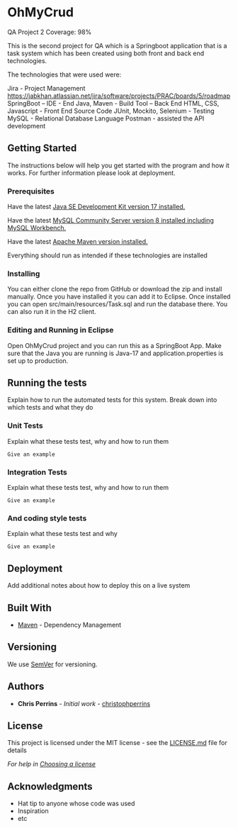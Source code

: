 # OhMyCrud
 QA Project 2
Coverage: 98%

This is the second project for QA which is a Springboot application that is a task system which has been created using both front and back end technologies. 

The technologies that were used were:

Jira - Project Management https://jabkhan.atlassian.net/jira/software/projects/PRAC/boards/5/roadmap
SpringBoot – IDE - End
Java, Maven - Build Tool – Back End
HTML, CSS, Javascript - Front End Source Code
JUnit, Mockito, Selenium - Testing
MySQL - Relational Database Language
Postman - assisted the API development 


## Getting Started

The instructions below will help you get started with the program and how it works. For further information please look at deployment. 

### Prerequisites

Have the latest [Java SE Development Kit version 17 installed.](https://www.oracle.com/java/technologies/downloads/#java17)

Have the latest [MySQL Community Server version 8 installed including MySQL Workbench.](https://dev.mysql.com/downloads/windows/installer/8.0.html)

Have the latest [Apache Maven version installed.](https://maven.apache.org/download.cgi)

Everything should run as intended if these technologies are installed

### Installing

You can either clone the repo from GitHub or download the zip and install manually. Once you have installed it you can add it to Eclipse.
Once installed you can open src/main/resources/Task.sql and run the database there. You can also run it in the H2 client. 

### Editing and Running in Eclipse

Open OhMyCrud project and you can run this as a SpringBoot App. Make sure that the Java you are running is Java-17 and application.properties is set up to production. 

## Running the tests

Explain how to run the automated tests for this system. Break down into which tests and what they do

### Unit Tests 

Explain what these tests test, why and how to run them

```
Give an example
```

### Integration Tests 
Explain what these tests test, why and how to run them

```
Give an example
```

### And coding style tests

Explain what these tests test and why

```
Give an example
```

## Deployment

Add additional notes about how to deploy this on a live system

## Built With

* [Maven](https://maven.apache.org/) - Dependency Management

## Versioning

We use [SemVer](http://semver.org/) for versioning.

## Authors

* **Chris Perrins** - *Initial work* - [christophperrins](https://github.com/christophperrins)

## License

This project is licensed under the MIT license - see the [LICENSE.md](LICENSE.md) file for details 

*For help in [Choosing a license](https://choosealicense.com/)*

## Acknowledgments

* Hat tip to anyone whose code was used
* Inspiration
* etc